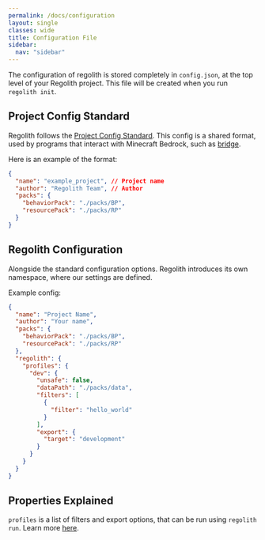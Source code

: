 ```yaml
---
permalink: /docs/configuration
layout: single
classes: wide
title: Configuration File
sidebar:
  nav: "sidebar"
---
```


The configuration of regolith is stored completely in `config.json`, at the top level of your Regolith project. This file will be created when you run `regolith init`.

## Project Config Standard
Regolith follows the [Project Config Standard](https://github.com/Bedrock-OSS/project-config-standard). This config is a shared format, used by programs that interact with Minecraft Bedrock, such as [bridge](https://editor.bridge-core.app/).

Here is an example of the format:
```json
{
  "name": "example_project", // Project name
  "author": "Regolith Team", // Author
  "packs": {
    "behaviorPack": "./packs/BP",
    "resourcePack": "./packs/RP"
  }
}
```

## Regolith Configuration

Alongside the standard configuration options. Regolith introduces its own namespace, where our settings are defined.

Example config:

```json
{
  "name": "Project Name",
  "author": "Your name",
  "packs": {
    "behaviorPack": "./packs/BP",
    "resourcePack": "./packs/RP"
  },
  "regolith": {
    "profiles": {
      "dev": {
        "unsafe": false,
        "dataPath": "./packs/data",
        "filters": [
          {
            "filter": "hello_world"
          }
        ],
        "export": {
          "target": "development"
        }
      }
    }
  }
}
```

## Properties Explained

`profiles` is a list of filters and export options, that can be run using `regolith run`. Learn more [here](/regolith/docs/profiles).

